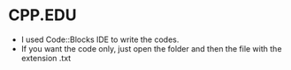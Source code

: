 # CPP.EDU
- I used Code::Blocks IDE to write the codes.
- If you want the code only, just open the folder and then the file with the extension .txt
